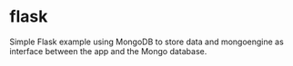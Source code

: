 flask
=====
Simple Flask example using MongoDB to store data and mongoengine as interface between the app and the Mongo database.

